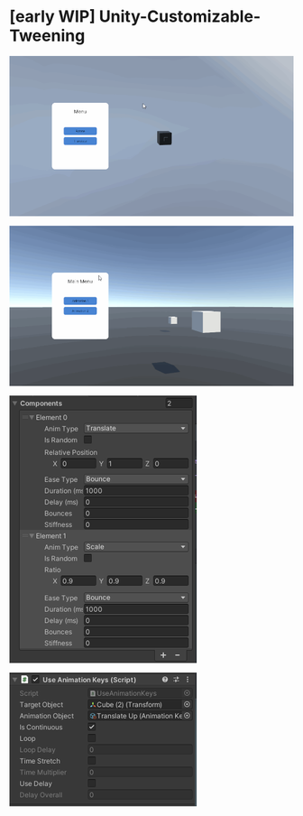 # [early WIP] Unity-Customizable-Tweening

![example 1](/Screenshots/Tween%20Demo%201.gif)

![example 2](/Screenshots/Tween%20Demo%202.gif)

![animation component example](/Screenshots/Screenshot_925.png)

![unity component](/Screenshots/Screenshot_926.png)

